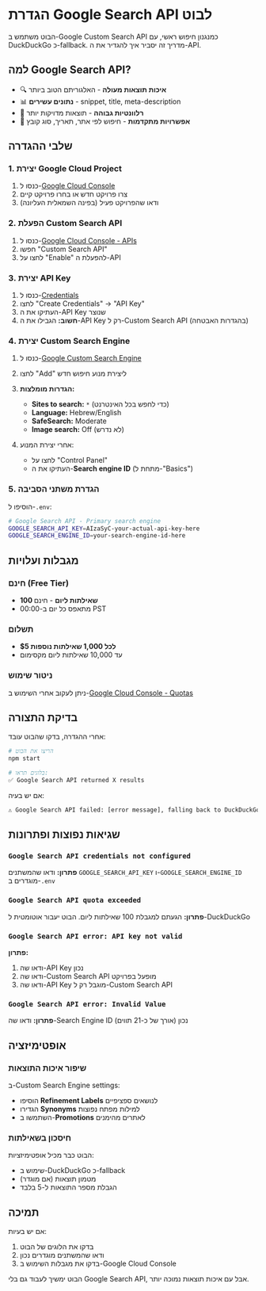 # הגדרת Google Search API לבוט

הבוט משתמש ב-Google Custom Search API כמנגנון חיפוש ראשי, עם DuckDuckGo כ-fallback. מדריך זה יסביר איך להגדיר את ה-API.

## למה Google Search API?

- 🔍 **איכות תוצאות מעולה** - האלגוריתם הטוב ביותר
- 📊 **נתונים עשירים** - snippet, title, meta-description
- 🎯 **רלוונטיות גבוהה** - תוצאות מדויקות יותר
- 🔧 **אפשרויות מתקדמות** - חיפוש לפי אתר, תאריך, סוג קובץ

## שלבי ההגדרה

### 1. יצירת Google Cloud Project

1. כנסו ל-[Google Cloud Console](https://console.cloud.google.com/)
2. צרו פרויקט חדש או בחרו פרויקט קיים
3. ודאו שהפרויקט פעיל (בפינה השמאלית העליונה)

### 2. הפעלת Custom Search API

1. כנסו ל-[Google Cloud Console - APIs](https://console.cloud.google.com/apis/library)
2. חפשו "Custom Search API"
3. לחצו על "Enable" להפעלת ה-API

### 3. יצירת API Key

1. כנסו ל-[Credentials](https://console.cloud.google.com/apis/credentials)
2. לחצו "Create Credentials" → "API Key"
3. העתיקו את ה-API Key שנוצר
4. **חשוב:** הגבילו את ה-API Key רק ל-Custom Search API (בהגדרות האבטחה)

### 4. יצירת Custom Search Engine

1. כנסו ל-[Google Custom Search Engine](https://cse.google.com/cse/)
2. לחצו "Add" ליצירת מנוע חיפוש חדש
3. **הגדרות מומלצות:**
   - **Sites to search:** `*` (כדי לחפש בכל האינטרנט)
   - **Language:** Hebrew/English
   - **SafeSearch:** Moderate
   - **Image search:** Off (לא נדרש)

4. אחרי יצירת המנוע:
   - לחצו על "Control Panel"
   - העתיקו את ה-**Search engine ID** (מתחת ל-"Basics")

### 5. הגדרת משתני הסביבה

הוסיפו ל-`.env`:

```bash
# Google Search API - Primary search engine
GOOGLE_SEARCH_API_KEY=AIzaSyC-your-actual-api-key-here
GOOGLE_SEARCH_ENGINE_ID=your-search-engine-id-here
```

## מגבלות ועלויות

### חינם (Free Tier)
- **100 שאילתות ליום** - חינם
- מתאפס כל יום ב-00:00 PST

### תשלום
- **$5 לכל 1,000 שאילתות נוספות**
- עד 10,000 שאילתות ליום מקסימום

### ניטור שימוש
ניתן לעקוב אחרי השימוש ב-[Google Cloud Console - Quotas](https://console.cloud.google.com/iam-admin/quotas)

## בדיקת התצורה

אחרי ההגדרה, בדקו שהבוט עובד:

```bash
# הריצו את הבוט
npm start

# בלוגים תראו:
✅ Google Search API returned X results
```

אם יש בעיה:
```bash
⚠️ Google Search API failed: [error message], falling back to DuckDuckGo
```

## שגיאות נפוצות ופתרונות

### `Google Search API credentials not configured`
**פתרון:** ודאו שהמשתנים `GOOGLE_SEARCH_API_KEY` ו-`GOOGLE_SEARCH_ENGINE_ID` מוגדרים ב-`.env`

### `Google Search API quota exceeded`
**פתרון:** הגעתם למגבלת 100 שאילתות ליום. הבוט יעבור אוטומטית ל-DuckDuckGo

### `Google Search API error: API key not valid`
**פתרון:** 
1. ודאו שה-API Key נכון
2. ודאו שה-Custom Search API מופעל בפרויקט
3. ודאו שה-API Key מוגבל רק ל-Custom Search API

### `Google Search API error: Invalid Value`
**פתרון:** ודאו שה-Search Engine ID נכון (אורך של כ-21 תווים)

## אופטימיזציה

### שיפור איכות התוצאות
ב-Custom Search Engine settings:
- הוסיפו **Refinement Labels** לנושאים ספציפיים
- הגדירו **Synonyms** למילות מפתח נפוצות
- השתמשו ב-**Promotions** לאתרים מהימנים

### חיסכון בשאילתות
הבוט כבר מכיל אופטימיזציות:
- שימוש ב-DuckDuckGo כ-fallback
- מטמון תוצאות (אם מוגדר)
- הגבלת מספר התוצאות ל-5 בלבד

## תמיכה

אם יש בעיות:
1. בדקו את הלוגים של הבוט
2. ודאו שהמשתנים מוגדרים נכון
3. בדקו את מגבלות השימוש ב-Google Cloud Console

הבוט ימשיך לעבוד גם בלי Google Search API, אבל עם איכות תוצאות נמוכה יותר.